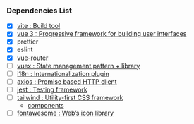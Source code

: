 ### Dependencies List

- [x] [vite : Build tool](https://vitejs.dev/)
- [x] [vue 3 : Progressive framework for building user interfaces](https://v3.vuejs.org/)
- [x] prettier
- [x] eslint
- [x] [vue-router](https://next.router.vuejs.org/)
- [ ] [vuex : State management pattern + library](https://vuex.vuejs.org/)
- [ ] [i18n : Internationalization plugin](https://kazupon.github.io/vue-i18n/)
- [ ] [axios : Promise based HTTP client](https://axios-http.com/)
- [ ] [jest : Testing framework](https://jestjs.io/)
- [ ] [tailwind : Utility-first CSS framework](https://tailwindcss.com/docs)
  - [components](https://tailwindcomponents.com/components/)
- [ ] [fontawesome : Web’s icon library](https://fontawesome.com/v5.15/icons?d=gallery&p=2&s=solid&m=free)
